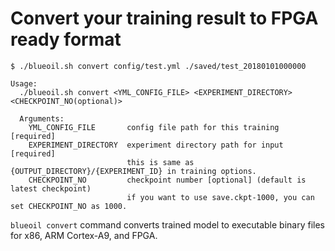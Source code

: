 # Convert your training result to FPGA ready format

```
$ ./blueoil.sh convert config/test.yml ./saved/test_20180101000000

Usage:
  ./blueoil.sh convert <YML_CONFIG_FILE> <EXPERIMENT_DIRECTORY> <CHECKPOINT_NO(optional)>

  Arguments:
    YML_CONFIG_FILE       config file path for this training  [required]
    EXPERIMENT_DIRECTORY  experiment directory path for input [required]
                          this is same as {OUTPUT_DIRECTORY}/{EXPERIMENT_ID} in training options.
    CHECKPOINT_NO         checkpoint number [optional] (default is latest checkpoint)
                          if you want to use save.ckpt-1000, you can set CHECKPOINT_NO as 1000.
```

`blueoil convert` command converts trained model to executable binary files for x86, ARM Cortex-A9, and FPGA.


